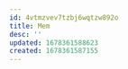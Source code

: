 ```yaml
---
id: 4vtmzvev7tzbj6wqtzw892o
title: Mem
desc: ''
updated: 1678361588623
created: 1678361587155
---
```


